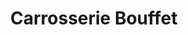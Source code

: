 ---
title: "Carrosserie Bouffet"
url: /villenave-d-ornon/carrosserie-bouffet/
shop: Autowerkstatt
---